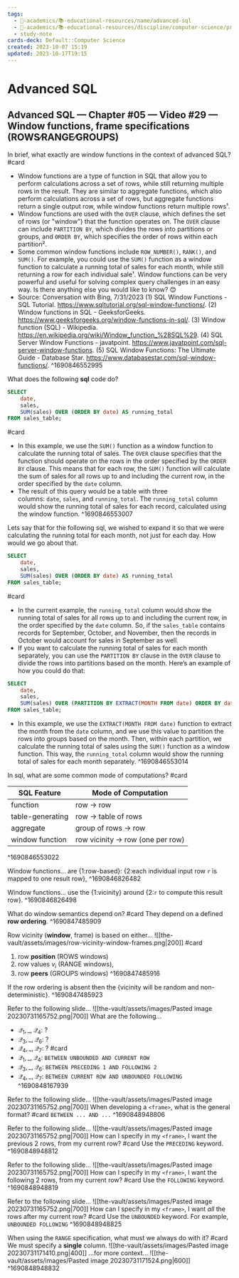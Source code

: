 ```yaml
---
tags:
  - 🔴-academics/📚-educational-resources/name/advanced-sql
  - 🔴-academics/📚-educational-resources/discipline/computer-science/programming-language/sql
  - study-note
cards-deck: Default::Computer Science
created: 2023-10-07 15:19
updated: 2023-10-17T19:15
---
```


# Advanced SQL

## Advanced SQL — Chapter #05 — Video #29 — Window functions, frame specifications (ROWS∕RANGE∕GROUPS)

In brief, what exactly are window functions in the context of advanced SQL? #card 
- Window functions are a type of function in SQL that allow you to perform calculations across a set of rows, while still returning multiple rows in the result. They are similar to aggregate functions, which also perform calculations across a set of rows, but aggregate functions return a single output row, while window functions return multiple rows¹.
- Window functions are used with the `OVER` clause, which defines the set of rows (or "window") that the function operates on. The `OVER` clause can include `PARTITION BY`, which divides the rows into partitions or groups, and `ORDER BY`, which specifies the order of rows within each partition².
- Some common window functions include `ROW_NUMBER()`, `RANK()`, and `SUM()`. For example, you could use the `SUM()` function as a window function to calculate a running total of sales for each month, while still returning a row for each individual sale¹. Window functions can be very powerful and useful for solving complex query challenges in an easy way. Is there anything else you would like to know? 😊
- Source: Conversation with Bing, 7/31/2023
  (1) SQL Window Functions - SQL Tutorial. https://www.sqltutorial.org/sql-window-functions/.
  (2) Window functions in SQL - GeeksforGeeks. https://www.geeksforgeeks.org/window-functions-in-sql/.
  (3) Window function (SQL) - Wikipedia. https://en.wikipedia.org/wiki/Window_function_%28SQL%29.
  (4) SQL Server Window Functions - javatpoint. https://www.javatpoint.com/sql-server-window-functions.
  (5) SQL Window Functions: The Ultimate Guide - Database Star. https://www.databasestar.com/sql-window-functions/.
^1690846552995

What does the following **sql** code do? 
```sql
SELECT
    date,
    sales,
    SUM(sales) OVER (ORDER BY date) AS running_total
FROM sales_table;
```
#card 
- In this example, we use the `SUM()` function as a window function to calculate the running total of sales. The `OVER` clause specifies that the function should operate on the rows in the order specified by the `ORDER BY` clause. This means that for each row, the `SUM()` function will calculate the sum of sales for all rows up to and including the current row, in the order specified by the `date` column.
- The result of this query would be a table with three columns: `date`, `sales`, and `running_total`. The `running_total` column would show the running total of sales for each record, calculated using the window function. 
^1690846553007

Lets say that for the following sql, we wished to expand it so that we were calculating the running total for each month, not just for each day. How would we go about that.
```sql
SELECT
    date,
    sales,
    SUM(sales) OVER (ORDER BY date) AS running_total
FROM sales_table;
```
#card 
- In the current example, the `running_total` column would show the running total of sales for all rows up to and including the current row, in the order specified by the `date` column. So, if the `sales_table` contains records for September, October, and November, then the records in October would account for sales in September as well.
- If you want to calculate the running total of sales for each month separately, you can use the `PARTITION BY` clause in the `OVER` clause to divide the rows into partitions based on the month. Here’s an example of how you could do that:
```sql
SELECT
    date,
    sales,
    SUM(sales) OVER (PARTITION BY EXTRACT(MONTH FROM date) ORDER BY date) AS running_total
FROM sales_table;
```
- In this example, we use the `EXTRACT(MONTH FROM date)` function to extract the month from the `date` column, and we use this value to partition the rows into groups based on the month. Then, within each partition, we calculate the running total of sales using the `SUM()` function as a window function. This way, the `running_total` column would show the running total of sales for each month separately.
^1690846553014

In sql, what are some common mode of computations? #card 

|SQL Feature|Mode of Computation|
|---|---|
|function|row → row|
|table-generating|row → table of rows|
|aggregate|group of rows → row|
|window function|row vicinity → row (one per row)|
^1690846553022

Window functions… are {1:row-based}: {2:each individual input row `r` is mapped to one result row},
^1690846826482

Window functions… use the {1:vicinity} around {2:`r` to compute this result row}.
^1690846826498

What do window semantics depend on? #card 
They depend on a defined **row ordering**.
^1690847485909

Row vicinity (**window**, frame) is based on either… 
![[the-vault/assets/images/row-vicinity-window-frames.png|200]]
#card 
1. row **position** (ROWS windows)
2. row values $v_{i}$ (RANGE windows),
3. row **peers** (GROUPS windows)
^1690847485916

If the row ordering is absent then the {vicinity will be random and non-deterministic}.
^1690847485923

Refer to the following slide…
![[the-vault/assets/images/Pasted image 20230731165752.png|700]]
What are the following…
- $\mathcal{Q_{1}, \_ ,Q_{4} }:$ ?
- $\mathcal{Q_{3}, \_ ,Q_{6} }:$ ?
- $\mathcal{Q_{4}, \_ ,Q_{7} }:$ ?
 #card
- $\mathcal{Q_{1}, \_ ,Q_{4} }:$ `BETWEEN UNBOUNDED AND CURRENT ROW`
- $\mathcal{Q_{3}, \_ ,Q_{6} }:$ `BETWEEN PRECEDING 1 AND FOLLOWING 2`
- $\mathcal{Q_{4}, \_ ,Q_{7} }:$ `BETWEEN CURRENT ROW AND UNBOUNDED FOLLOWING`
^1690848167939

Refer to the following slide…
![[the-vault/assets/images/Pasted image 20230731165752.png|700]]
When developing a `<frame>`, what is the general format? #card 
`BETWEEN ... AND ...`
^1690848948806

Refer to the following slide…
![[the-vault/assets/images/Pasted image 20230731165752.png|700]]
How can I specify in my `<frame>`, I want the previous 2 rows, from my current row? #card 
Use the `PRECEDING` keyword.
^1690848948812

Refer to the following slide…
![[the-vault/assets/images/Pasted image 20230731165752.png|700]]
How can I specify in my `<frame>`, I want the following 2 rows, from my current row? #card 
Use the `FOLLOWING` keyword.
^1690848948819


Refer to the following slide…
![[the-vault/assets/images/Pasted image 20230731165752.png|700]]
How can I specify in my `<frame>`, I want *all* the rows after my current row? #card 
Use the `UNBOUNDED` keyword. For example, `UNBOUNDED FOLLOWING`
^1690848948825

When using the `RANGE` specification, what must we always do with it? #card 
We must specify a **single** column.
![[the-vault/assets/images/Pasted image 20230731171410.png|400]]
…for more context…
![[the-vault/assets/images/Pasted image 20230731171524.png|600]]
^1690848948832





